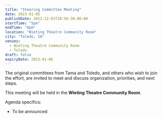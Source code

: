 ```yaml
---
title: "Steering Committee Meeting"
date: 2023-01-05
publishDate: 2022-12-03T10:56:30-06:00
startTime: "5pm"
endTime: "6pm"
location: "Wieting Theatre Community Room"
city: "Toledo, IA"
venues:
  - Wieting Theatre Community Room
  - Toledo
draft: false
expiryDate: 2023-01-06
--- 
```


The original committees from Tama and Toledo, and others who wish to join the effort, are invited to meet and discuss organization, priorities, and next steps.

This meeting will be held in the **Wieting Theatre Community Room**.

Agenda specifics:

  - To be announced
  
<!-- {{< embed-pdf url="../../pdfs/Healthy-Hometown-Agenda-for-Oct-2022.pdf" >}} --> 
 


  
 
